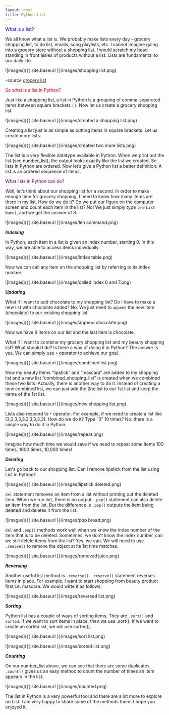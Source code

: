```yaml
---
layout: post
title: Python List
---
```


<p style="color:blue;"> What is a list? </p>

We all know what a list is. We probably make lists every day -  grocery shopping list, to do list, emails, song playlists, etc. I cannot imagine going into a grocery store without a shopping list.  I would scratch my head standing in front aisles of products without a list. Lists are fundamental to our daily life.

![images]({{ site.baseurl }}/images/shopping list.png)

-source [grocery list](http://mamagetsitdone.blogspot.com/2013/09/grocery-shopping-with-kids.html)

<p style="color:red;"> So what is a list in Python? </p>

Just like a shopping list, a list in Python is a grouping of comma-separated items between square brackets `[]`. Now let us create a grocery shopping list.

![images]({{ site.baseurl }}/images/created a shopping list.png)

Creating a list just is as simple as putting items in square brackets. Let us create more lists.  

![images]({{ site.baseurl }}/images/created two more lists.png)

The list is a very flexible datatype available in Python. When we print out the list (see number_list), the output looks exactly like the list we created. So lists in Python are ordered. Now let’s give a Python list a better definition: A list is an ordered sequence of items.

<p style="color:purple;"> What lists in Python can do? </p>

Well, let’s think about our shopping list for a second. In order to make enough time for grocery shopping, I need to know how many items are there in my list. How do we do it? Do we put our figure on the computer screen and count each item in the list? No! We just simply type `len(List Name)`, and we get the answer of 8. 

![images]({{ site.baseurl }}/images/len command.png)

<i><b>Indexing</b></i>

In Python, each item in a list is given an index number, starting 0. In this way, we are able to access items individually.

![images]({{ site.baseurl }}/images/index table.png)

Now we can call any item on the shopping list by referring to its index number. 

![images]({{ site.baseurl }}/images/called index 0 and 7.png)

<i><b>Updating</b></i>

What if I want to add chocolate to my shopping list? Do I have to make a new list with chocolate added? No. We just need to `append` the new item (chocolate) to our existing shopping list.

![images]({{ site.baseurl }}/images/append chocolate.png)

Now we have 9 items on our list and the last item is chocolate. 

What if I want to combine my grocery shopping list and my beauty shopping list? What should I do? Is there a way of doing it in Python? The answer is yes. We can simply use `+` operator to achieve our goal.

![images]({{ site.baseurl }}/images/combined list.png)

Now my beauty items “lipstick” and “mascara” are added to my shopping list and a new list “combined_shopping_list” is created when we combined these two lists. Actually, there is another way to do it. Instead of creating a new combined list, we can just add the 2nd list to our 1st list and keep the name of the 1st list.

![images]({{ site.baseurl }}/images/new shopping list.png)

Lists also respond to `*` operator. For example, if we need to create a list like [3,3,3,3,3,3,3,3,3,3]. How do we do it? Type “3” 10 times? No. there is a simple way to do it in Python. 

![images]({{ site.baseurl }}/images/repeat.png)

Imagine how much time we would save if we need to repeat some items 100 times, 1000 times, 10,000 times!

<i><b>Deleting</b></i>

Let's go back to our shopping list. Can I remove lipstick from the list using List in Python? 

![images]({{ site.baseurl }}/images/lipstick deleted.png)

`del` statement removes an item from a list without printing out the deleted item. When we run `del`, there is no output. 
`.pop()` statement can also delete an item from the list. But the difference is `.pop()` outputs the item being deleted and deletes it from the list.

![images]({{ site.baseurl }}/images/pop bread.png)

`del` and `.pop()` methods work well when we know the index number of the item that is to be deleted. Sometimes, we don’t know the index number, can we still delete items from the list? Yes, we can. We will need to use `.remove()` to remove the object at its 1st time matches.

![images]({{ site.baseurl }}/images/removed juice.png)

<i><b>Reversing</b></i>

Another useful list method is `.reverse()`. 
`.reserve()` statement reverses items in place. For example, I want to start shopping from beauty product first,i.e. mascara. We would wirte it as follows:

![images]({{ site.baseurl }}/images/reversed list.png)

<i><b>Sorting</b></i>

Python list has a couple of ways of sorting items. They are `.sort()` and `sorted`. If we want to sort items in place, then we use .sort(). If we want to create an sorted list, we will use sorted().

![images]({{ site.baseurl }}/images/sort list.png)

![images]({{ site.baseurl }}/images/sorted list.png)

<i><b>Counting</b></i>

On our number_list above, we can see that there are some duplicates. `.count()` gives us an easy method to count the number of times an item appears in the list.

![images]({{ site.baseurl }}/images/counted.png)

The list in Python is a very powerful tool and there are a lot more to explore on List. 
I am very happy to share some of the methods there. I hope you enjoyed it. 

